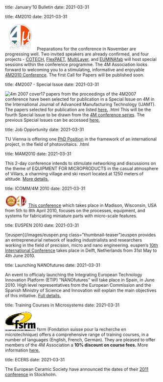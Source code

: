 title: January'10 Bulletin
date: 2021-03-31

<!--break-->
title: 4M2010
date: 2021-03-31

![4M2010](/images/4m-logotight_web.png)
 Preparations for the conference in November are progressing well. Two invited speakers are already confirmed, and four projects -  [COTECH](http://www.fp7-cotech.eu/), [FlexPAET](http://www.e-squizoide.com/flexpaet/), [MultiLayer](http://multilayer.4m-association.org/), and [EUMINAfab](http://www.euminafab.eu/) will host special sessions within the conference programme. The 4M Association looks forward to welcoming you to a stimulating, informative and enjoyable [4M2010 Conference](/conference/201.html). The first Call for Papers will be published soon.

title: 4M2007 - Special Issue
date: 2021-03-31

![4m 2007 cover]("/assets/images/Front_Cover_4M2007web4.jpg)17 papers from the proceedings of the 4M2007 conference have been selected for publication in a Special Issue on 4M in the International Journal of Advanced Manufacturing Technology (IJAMT).  
The papers selected for publication are listed [here.](/contents/Special-Issue-4M-IJAM.html)  .html
This will be the fourth Special Issue to be drawn from the [4M conference series](/conference). The previous Special Issues can be accessed [here.](http://www.4m-net.org/Publications) 
  
title: Job Opportunity
date: 2021-03-31

TU Vienna is offering one [PhD Position](/contents/PhD-position-ISAS-TU-Vienna-.html) in the framework of an international project, in the field of photovoltaics.  .html

  
title: MAM2010
date: 2021-03-31

This 2-day conference intends to stimulate networking and discussions on the theme of EQUIPMENT FOR MICROPRODUCTS in the casual atmosphere of Villars, a charming village and ski resort located at 1250 meters of altitude. [More details.](/event/MAM201.html)

title: ICOMM/4M 2010
date: 2021-03-31

![ICOMM/4M 2010](/images/icomm_thumb_0.jpg) [This conference](http://www.conferencing.uwex.edu/conferences/ICOMM10/) which takes place in Madison, Wisconsin, USA from 5th to 8th April 2010, focuses on the processes, equipment, and systems for fabricating miniature parts with micro-scale features.  

title: EUSPEN 2010
date: 2021-03-31

![euspen](/images/euspen.png class="thumbnail-teaser")euspen provides an entrepreneurial network of leading industrialists and researchers working in the field of precision, micro and nano engineering. euspen’s [10th International Conference](/event/EUSPEN-201.html) takes place in Delft, Netherlands from 31st May to 4th June 2010.    
  
title: Launching NANOfutures
date: 2021-03-31

An event to officialy launching the Integrating European Technology Innovation Platform (ETIP) "NANOfutures" will take place in Spain, in June 2010. High level representatives from the European Commission and the Spanish Ministry of Science and Innovation will explain the main objectives of this initiative. [Full details.](/event/Launching-Nanofutures.html)

title: Training Courses in Microsystems
date: 2021-03-31

![FSRM](/images/FSRM_LOGO_web.gif)
fsrm (Fondation suisse pour la recherche en microtechnique) offers a comprehensive range of training courses, in a number of languages (English, French, German). They are pleased to offer members of the 4M Association a <b>10% discount on course fees.</b> More information [here.](/contents/fsrm-training-course.html)

title: ECERS
date: 2021-03-31

The European Ceramic Society have announced the dates of their [2011 conference](/event/ECERS-2011.html) in Stockholm.